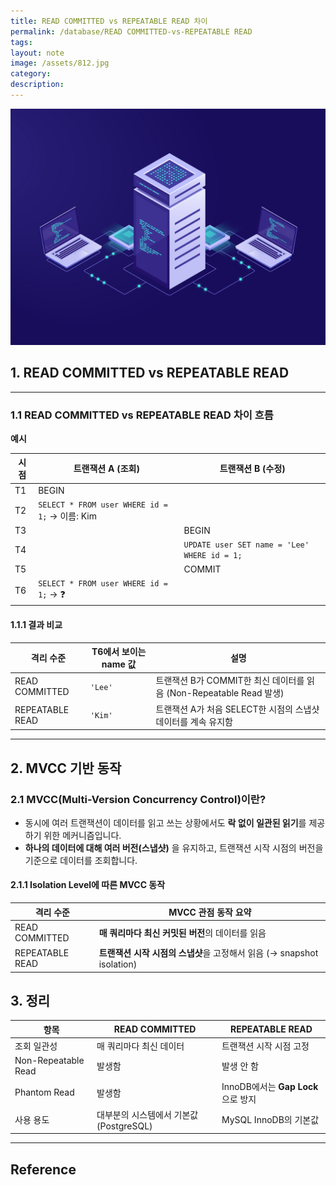 ```yaml
---
title: READ COMMITTED vs REPEATABLE READ 차이
permalink: /database/READ COMMITTED-vs-REPEATABLE READ
tags: 
layout: note
image: /assets/812.jpg
category: 
description:
---
```


![](/assets/812.jpg)

## 1. READ COMMITTED vs REPEATABLE READ

---

### 1.1 READ COMMITTED vs REPEATABLE READ 차이 흐름

**예시**

| 시점  | 트랜잭션 A (조회)                                  | 트랜잭션 B (수정)                                  |
| --- | -------------------------------------------- | -------------------------------------------- |
| T1  | BEGIN                                        |                                              |
| T2  | `SELECT * FROM user WHERE id = 1;` → 이름: Kim |                                              |
| T3  |                                              | BEGIN                                        |
| T4  |                                              | `UPDATE user SET name = 'Lee' WHERE id = 1;` |
| T5  |                                              | COMMIT                                       |
| T6  | `SELECT * FROM user WHERE id = 1;` → ❓       |                                              |

#### 1.1.1 결과 비교

| 격리 수준           | T6에서 보이는 name 값 | 설명                                                  |
| --------------- | --------------- | --------------------------------------------------- |
| READ COMMITTED  | `'Lee'`         | 트랜잭션 B가 COMMIT한 최신 데이터를 읽음 (Non-Repeatable Read 발생) |
| REPEATABLE READ | `'Kim'`         | 트랜잭션 A가 처음 SELECT한 시점의 스냅샷 데이터를 계속 유지함              |

---

## 2. MVCC 기반 동작

### 2.1 MVCC(Multi-Version Concurrency Control)이란?

- 동시에 여러 트랜잭션이 데이터를 읽고 쓰는 상황에서도 **락 없이 일관된 읽기**를 제공하기 위한 메커니즘입니다.
- **하나의 데이터에 대해 여러 버전(스냅샷)** 을 유지하고, 트랜잭션 시작 시점의 버전을 기준으로 데이터를 조회합니다.

#### 2.1.1 Isolation Level에 따른 MVCC 동작

| 격리 수준           | MVCC 관점 동작 요약                                       |
| --------------- | --------------------------------------------------- |
| READ COMMITTED  | **매 쿼리마다 최신 커밋된 버전**의 데이터를 읽음                       |
| REPEATABLE READ | **트랜잭션 시작 시점의 스냅샷**을 고정해서 읽음 (→ snapshot isolation) |

## 3. 정리

| 항목                  | READ COMMITTED              | REPEATABLE READ             |
| ------------------- | --------------------------- | --------------------------- |
| 조회 일관성              | 매 쿼리마다 최신 데이터               | 트랜잭션 시작 시점 고정               |
| Non-Repeatable Read | 발생함                         | 발생 안 함                      |
| Phantom Read        | 발생함                         | InnoDB에서는 **Gap Lock**으로 방지 |
| 사용 용도               | 대부분의 시스템에서 기본값 (PostgreSQL) | MySQL InnoDB의 기본값           |

---

## Reference
